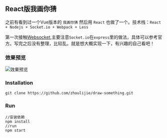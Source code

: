 ## React版我画你猜

之前有看到过一个Vue版本的 `我画你猜` 然后用 `React` 也做了一个。技术栈：`React + Nodejs + Socket.io + Webpack + Less`

第一次接触[Websocket](https://github.com/socketio/socket.io),主要注意`Socket.io`在`express`里的做法，具体可以参考官方。写完之后没有整理，比较乱。就是想大概实现一下，有兴趣的自己看吧！

### 效果预览
![效果预览][1]


### Installation
```
git clone https://github.com/zhoulijie/draw-something.git

```

### Run

```
//安装依赖
npm install
//run
npm start
```

[1]: https://github.com/zhoulijie/draw-something/src/imgs/draw.gif
